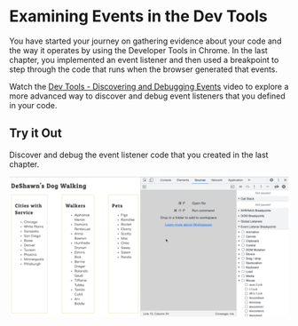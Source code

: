 # Examining Events in the Dev Tools

You have started your journey on gathering evidence about your code and the way it operates by using the Developer Tools in Chrome. In the last chapter, you implemented an event listener and then used a breakpoint to step through the code that runs when the browser generated that events.

Watch the <a href="https://vimeo.com/568120309">Dev Tools - Discovering and Debugging Events</a> video to explore a more advanced way to discover and debug event listeners that you defined in your code.


## Try it Out

Discover and debug the event listener code that you created in the last chapter.

<img src="./images/deshawn-event-debugging.gif" width="600px"  />